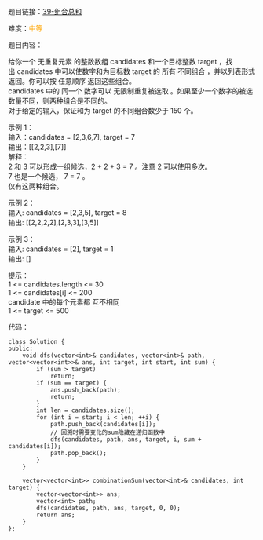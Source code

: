题目链接：[39-组合总和](https://leetcode-cn.com/problems/combination-sum/)

难度：<font color="Orange">中等</font>

题目内容：

给你一个 无重复元素 的整数数组 candidates 和一个目标整数 target ，找出 candidates 中可以使数字和为目标数 target 的 所有 不同组合 ，并以列表形式返回。你可以按 任意顺序 返回这些组合。<br>
candidates 中的 同一个 数字可以 无限制重复被选取 。如果至少一个数字的被选数量不同，则两种组合是不同的。<br>
对于给定的输入，保证和为 target 的不同组合数少于 150 个。

示例 1：<br>
输入：candidates = [2,3,6,7], target = 7<br>
输出：\[[2,2,3],[7]]<br>
解释：<br>
2 和 3 可以形成一组候选，2 + 2 + 3 = 7 。注意 2 可以使用多次。<br>
7 也是一个候选， 7 = 7 。<br>
仅有这两种组合。

示例 2：<br>
输入: candidates = [2,3,5], target = 8<br>
输出: \[[2,2,2,2],[2,3,3],[3,5]]

示例 3：<br>
输入: candidates = [2], target = 1<br>
输出: []

提示：<br>
1 <= candidates.length <= 30<br>
1 <= candidates[i] <= 200<br>
candidate 中的每个元素都 互不相同<br>
1 <= target <= 500


代码：
```
class Solution {
public:
    void dfs(vector<int>& candidates, vector<int>& path, vector<vector<int>>& ans, int target, int start, int sum) {
        if (sum > target)
            return;
        if (sum == target) {
            ans.push_back(path);
            return;
        }
        int len = candidates.size();
        for (int i = start; i < len; ++i) {
            path.push_back(candidates[i]);
            // 回溯时需要变化的sum隐藏在递归函数中
            dfs(candidates, path, ans, target, i, sum + candidates[i]);
            path.pop_back();
        }
    }

    vector<vector<int>> combinationSum(vector<int>& candidates, int target) {
        vector<vector<int>> ans;
        vector<int> path;
        dfs(candidates, path, ans, target, 0, 0);
        return ans;
    }
};
```